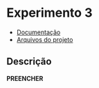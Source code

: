 # **Experimento 3**

- [Documentação](./docs)
- [Arquivos do projeto](./src)

## **Descrição**

**PREENCHER**